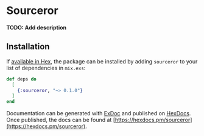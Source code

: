 # Sourceror

**TODO: Add description**

## Installation

If [available in Hex](https://hex.pm/docs/publish), the package can be installed
by adding `sourceror` to your list of dependencies in `mix.exs`:

```elixir
def deps do
  [
    {:sourceror, "~> 0.1.0"}
  ]
end
```

Documentation can be generated with [ExDoc](https://github.com/elixir-lang/ex_doc)
and published on [HexDocs](https://hexdocs.pm). Once published, the docs can
be found at [https://hexdocs.pm/sourceror](https://hexdocs.pm/sourceror).

